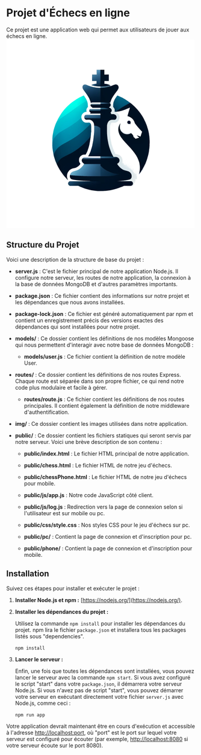 # Projet d'Échecs en ligne

Ce projet est une application web qui permet aux utilisateurs de jouer aux échecs en ligne.
![](./public/img/icon/chessicon.png)

## Structure du Projet

Voici une description de la structure de base du projet :

- **server.js** : C'est le fichier principal de notre application Node.js. Il configure notre serveur, les routes de notre application, la connexion à la base de données MongoDB et d'autres paramètres importants.

- **package.json** : Ce fichier contient des informations sur notre projet et les dépendances que nous avons installées.

- **package-lock.json** : Ce fichier est généré automatiquement par npm et contient un enregistrement précis des versions exactes des dépendances qui sont installées pour notre projet.

- **models/** : Ce dossier contient les définitions de nos modèles Mongoose qui nous permettent d'interagir avec notre base de données MongoDB :
    - **models/user.js** : Ce fichier contient la définition de notre modèle User.

- **routes/** : Ce dossier contient les définitions de nos routes Express. Chaque route est séparée dans son propre fichier, ce qui rend notre code plus modulaire et facile à gérer.

    - **routes/route.js** : Ce fichier contient les définitions de nos routes principales. Il contient également la définition de notre middleware d'authentification.

- **img/** : Ce dossier contient les images utilisées dans notre application.

- **public/** : Ce dossier contient les fichiers statiques qui seront servis par notre serveur. Voici une brève description de son contenu :

    - **public/index.html** : Le fichier HTML principal de notre application.
    - **public/chess.html** : Le fichier HTML de notre jeu d'échecs.
    - **public/chessPhone.html** : Le fichier HTML de notre jeu d'échecs pour mobile.
    - **public/js/app.js** : Notre code JavaScript côté client.
    - **public/js/log.js** : Redirection vers la page de connexion selon si l'utilisateur est sur mobile ou pc.

    - **public/css/style.css** : Nos styles CSS pour le jeu d'échecs sur pc.
    - **public/pc/** : Contient la page de connexion et d'inscription pour pc.
    - **public/phone/** : Contient la page de connexion et d'inscription pour mobile.

## Installation

Suivez ces étapes pour installer et exécuter le projet :

1. **Installer Node.js et npm :** [https://nodejs.org/](https://nodejs.org/).

2. **Installer les dépendances du projet :**

    Utilisez la commande `npm install` pour installer les dépendances du projet. npm lira le fichier `package.json` et installera tous les packages listés sous "dependencies".

    ```
    npm install
    ```

3. **Lancer le serveur :**

    Enfin, une fois que toutes les dépendances sont installées, vous pouvez lancer le serveur avec la commande `npm start`. Si vous avez configuré le script "start" dans votre `package.json`, il démarrera votre serveur Node.js. Si vous n'avez pas de script "start", vous pouvez démarrer votre serveur en exécutant directement votre fichier `server.js` avec Node.js, comme ceci :

    ```
    npm run app
    ```

Votre application devrait maintenant être en cours d'exécution et accessible à l'adresse [http://localhost:port](http://localhost:port), où "port" est le port sur lequel votre serveur est configuré pour écouter (par exemple, [http://localhost:8080](http://localhost:8080) si votre serveur écoute sur le port 8080).
